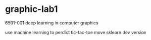 # graphic-lab1
6501-001
deep learning in computer graphics 

use machine learning to perdict tic-tac-toe move
sklearn dev version
